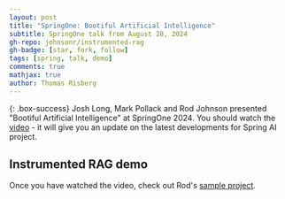 ```yaml
---
layout: post
title: "SpringOne: Bootiful Artificial Intelligence"
subtitle: SpringOne talk from August 28, 2024
gh-repo: johnsonr/instrumented-rag
gh-badge: [star, fork, follow]
tags: [spring, talk, demo]
comments: true
mathjax: true
author: Thomas Risberg
---
```


{: .box-success}
 Josh Long, Mark Pollack and Rod Johnson presented "Bootiful Artificial Intelligence" at SpringOne 2024.  You should watch the [video](https://www.youtube.com/watch?v=N4ptoEo5gxY) - it will give you an update on the latest developments for Spring AI project.

## Instrumented RAG demo

Once you have watched the video, check out Rod's [sample project](https://github.com/johnsonr/instrumented-rag).
